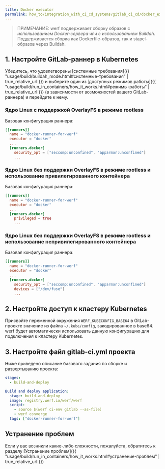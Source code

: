 ```yaml
---
title: Docker executor
permalink: how_to/integration_with_ci_cd_systems/gitlab_ci_cd/docker_executor.html
---
```


> ПРИМЕЧАНИЕ: werf поддерживает сборку образов с _использованием Docker-сервера_ или _с использованием Buildah_. Поддерживается сборка как Dockerfile-образов, так и stapel-образов через Buildah.

## 1. Настройте GitLab-раннер в Kubernetes

Убедитесь, что удовлетворены [системные требования]({{ "usage/build/buildah_mode.html#системные-требования" | true_relative_url }}) и выберите один из [доступных режимов работы]({{ "usage/build/run_in_containers/how_it_works.html#режимы-работы" | true_relative_url }}) (в зависимости от возможностей вашего GitLab-раннера) и перейдите к нему.

### Ядро Linux с поддержкой OverlayFS в режиме rootless

Базовая конфигурация раннера:

```toml
[[runners]]
  name = "docker-runner-for-werf"
  executor = "docker"
  ...
  [runners.docker]
    security_opt = ["seccomp:unconfined", "apparmor:unconfined"]
    ...
```

### Ядро Linux без поддержки OverlayFS в режиме rootless и использование привилегированного контейнера

Базовая конфигурация раннера:

```toml
[[runners]]
  name = "docker-runner-for-werf"
  executor = "docker"
  ...
  [runners.docker]
    privileged = true
    ...
```

### Ядро Linux без поддержки OverlayFS в режиме rootless и использование непривилегированного контейнера

Базовая конфигурация раннера:

```toml
[[runners]]
  name = "docker-runner-for-werf"
  executor = "docker"
  ...
  [runners.docker]
    security_opt = ["seccomp:unconfined", "apparmor:unconfined"]
    devices = ["/dev/fuse"]
    ...
```

## 2. Настройте доступ к кластеру Kubernetes

Присвойте переменной окружения `WERF_KUBECONFIG_BASE64` в GitLab-проекте значение из файла `~/.kube/config`, закодированное в base64. werf будет автоматически использовать данную конфигурацию для подключения к кластеру Kubernetes.

## 3. Настройте файл gitlab-ci.yml проекта

Ниже приведено описание базового задания по сборке и развертыванию проекта:

```yaml
stages:
  - build-and-deploy

Build and deploy application:
  stage: build-and-deploy
  image: registry.werf.io/werf/werf
  script:
    - source $(werf ci-env gitlab --as-file)
    - werf converge
  tags: ["docker-runner-for-werf"]
```

## Устранение проблем

Если у вас возникли какие-либо сложности, пожалуйста, обратитесь к разделу [Устранение проблем]({{ "usage/build/run_in_containers/how_it_works.html#устранение-проблем" | true_relative_url }})
